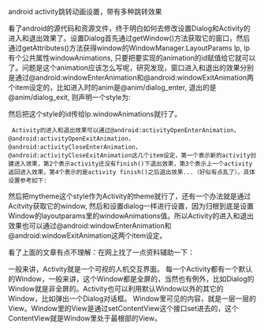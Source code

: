 android activity跳转动画设置，带有多种跳转效果


看了android的源代码和资源文件，终于明白如何去修改设置Dialog和Activity的进入和退出效果了。设置Dialog首先通过getWindow()方法获取它的窗口，然后通过getAttributes()方法获得window的WindowManager.LayoutParams lp, lp有个公共属性windowAnimations, 只要把要实现的animation的id赋值给它就可以了。问题是这个animation应该怎么写呢，研究发现，窗口进入和退出的效果分别是通过@android:windowEnterAnimation和@android:windowExitAnimation两个item设定的，比如进入时的anim是@anim/dialog_enter, 退出的是@anim/dialog_exit, 则声明一个style为:

<style name="mydialog">  
    <item name="@android:windowEnterAnimation">@anim/dialog_enter</item>  
   <item name="@android:windowExitAnimation">@anim/dialog_exit</item>  
</style>  
然后把这个style的id传给lp.windowAnimations就行了。

     Activity的进入和退出效果可以通过@android:activityOpenEnterAnimation，@android:activityOpenExitAnimation，@android:activityCloseEnterAnimation，@android:activityCloseExitAnimation这几个item设定，第一个表示新的activity创建进入效果，第2个表示activity还没有finish()下退出效果，第3个表示上一个activity返回进入效果，第4个表示的是activity finish()之后退出效果...（好似有点乱了）。具体设置参考如下:

<style name="myact">  
       <item name="@android:activityOpenEnterAnimation">@anim/act_enter</item>  
       <item name="@android:activityOpenExitAnimation">@anim/act_exit</item>  
       <item name="@android:activityCloseEnterAnimation">@anim/act_enter</item>  
       <item name="@android:activityCloseExitAnimation">@anim/act_exit</item>  
</style>  
 <style name="mytheme" parent="@android:style/Theme">   
    <item name="@android:windowAnimationStyle">@style/myact</item>  
</style>  
然后把mytheme这个style作为Activity的theme就行了，还有一个办法就是通过Acitvity获取它的window, 然后和设置dialog一样进行设置，因为归根到底是设置Window的layoutparams里的windowAnimations值。所以Activity的进入和退出效果也可以通过@android:windowEnterAnimation和@android:windowExitAnimation这两个item设定。


看了上面的文章有点不理解：在网上找了一点资料辅助一下：

一般来讲，Activity就是一个可视的人机交互界面。 每一个Activity都有一个默认的Window，一般来讲，这个Window都是全屏的，当然也有例外，比如Dialog的Window就是非全屏的。Activity也可以利用默认Window以外的其它的Window，比如弹出一个Dialog对话框。 Window里可见的内容，就是一层一层的View。Window里的View是通过setContentView这个接口set进去的，这个ContentView就是Window里处于最根部的View。
